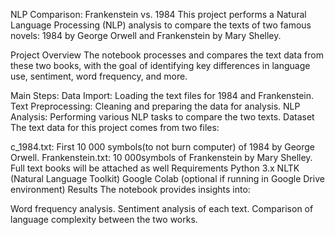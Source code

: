 NLP Comparison: Frankenstein vs. 1984
This project performs a Natural Language Processing (NLP) analysis to compare the texts of two famous novels: 1984 by George Orwell and Frankenstein by Mary Shelley.

Project Overview
The notebook processes and compares the text data from these two books, with the goal of identifying key differences in language use, sentiment, word frequency, and more.

Main Steps:
Data Import: Loading the text files for 1984 and Frankenstein.
Text Preprocessing: Cleaning and preparing the data for analysis.
NLP Analysis: Performing various NLP tasks to compare the two texts.
Dataset
The text data for this project comes from two files:

c_1984.txt: First 10 000 symbols(to not burn computer) of 1984 by George Orwell.
Frankenstein.txt: 10 000symbols  of Frankenstein by Mary Shelley.
Full text books will be attached as well
Requirements
Python 3.x
NLTK (Natural Language Toolkit)
Google Colab (optional if running in Google Drive environment)
Results
The notebook provides insights into:

Word frequency analysis.
Sentiment analysis of each text.
Comparison of language complexity between the two works.
